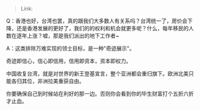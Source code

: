 > Link: 

Q：香港也好，台湾也罢，真的跟我们大多数人有关系吗？台湾统一了，房价会下降，还是香港发展的更好了，我们的的权利和机会就更多呢？什么，每年移民的人数在逐年上涨？嘘，那是我们派出的地下工作者~

A：这类排除万难实现的领士目标，是一种"奇迹展示"。

奇迹即信心，信心即信用，信用即资本，资本即权力。

中国收复台湾，就是对世界的新王登基宣言，整个亚洲都会重归旗下。欧洲北美只能各归其位，非洲拉美重获自由。

你要确保自己到时候站在利好的那一边。否则你会看到你的毕生财富打个五折六折才止血。
